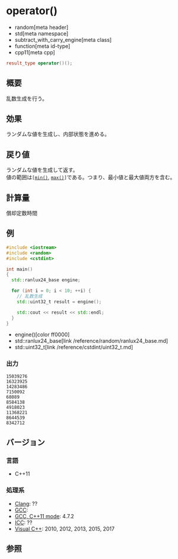 # operator()
* random[meta header]
* std[meta namespace]
* subtract_with_carry_engine[meta class]
* function[meta id-type]
* cpp11[meta cpp]

```cpp
result_type operator()();
```

## 概要
乱数生成を行う。


## 効果
ランダムな値を生成し、内部状態を進める。


## 戻り値
ランダムな値を生成して返す。  
値の範囲は`[`[`min()`](min.md), [`max()`](max.md)`]`である。つまり、最小値と最大値両方を含む。


## 計算量
償却定数時間


## 例
```cpp example
#include <iostream>
#include <random>
#include <cstdint>

int main()
{
  std::ranlux24_base engine;

  for (int i = 0; i < 10; ++i) {
    // 乱数生成
    std::uint32_t result = engine();

    std::cout << result << std::endl;
  }
}
```
* engine()[color ff0000]
* std::ranlux24_base[link /reference/random/ranlux24_base.md]
* std::uint32_t[link /reference/cstdint/uint32_t.md]

### 出力
```
15039276
16323925
14283486
7150092
68089
8584138
4918023
11368221
8644539
8342712
```

## バージョン
### 言語
- C++11

### 処理系
- [Clang](/implementation.md#clang): ??
- [GCC](/implementation.md#gcc): 
- [GCC, C++11 mode](/implementation.md#gcc): 4.7.2
- [ICC](/implementation.md#icc): ??
- [Visual C++](/implementation.md#visual_cpp): 2010, 2012, 2013, 2015, 2017


## 参照


